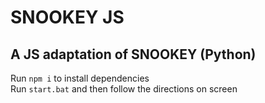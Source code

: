 # SNOOKEY JS
## A JS adaptation of SNOOKEY (Python)
Run `npm i` to install dependencies<br>
Run `start.bat` and then follow the directions on screen
